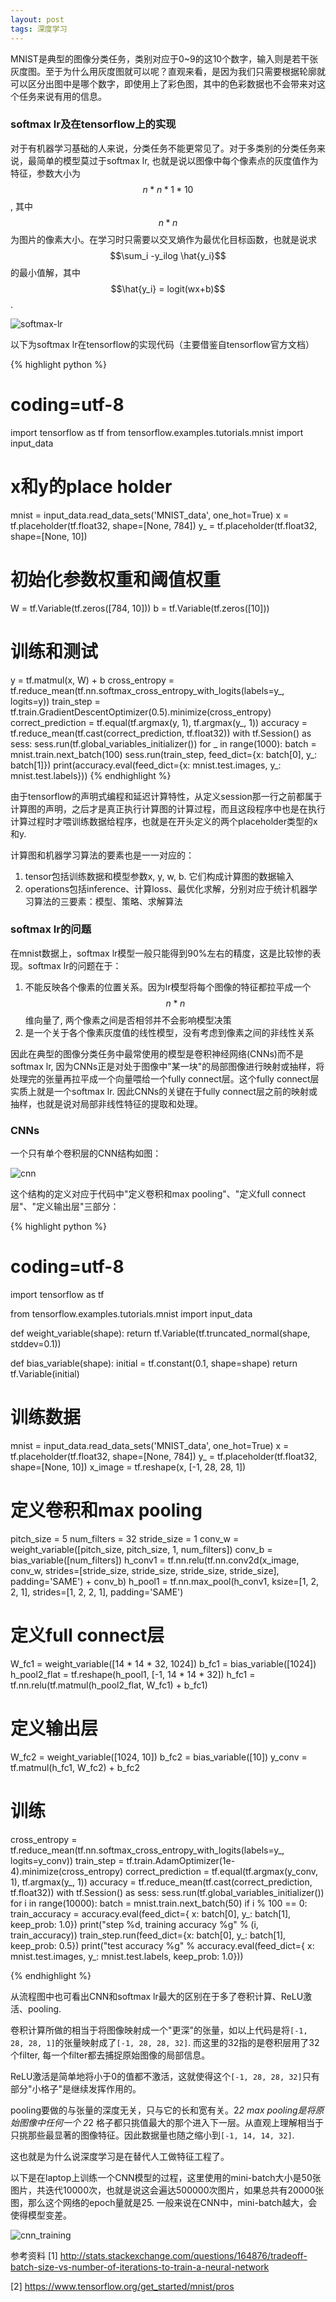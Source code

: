 ```yaml
---
layout: post
tags: 深度学习
---
```


MNIST是典型的图像分类任务，类别对应于0~9的这10个数字，输入则是若干张灰度图。至于为什么用灰度图就可以呢？直观来看，是因为我们只需要根据轮廓就可以区分出图中是哪个数字，即使用上了彩色图，其中的色彩数据也不会带来对这个任务来说有用的信息。

### **softmax lr及在tensorflow上的实现**
对于有机器学习基础的人来说，分类任务不能更常见了。对于多类别的分类任务来说，最简单的模型莫过于softmax lr, 也就是说以图像中每个像素点的灰度值作为特征，参数大小为$$n*n*1*10$$, 其中$$n*n$$为图片的像素大小。在学习时只需要以交叉熵作为最优化目标函数，也就是说求$$\sum_i -y_ilog \hat{y_i}$$的最小值解，其中$$\hat{y_i} = logit(wx+b)$$. 

![softmax-lr](/public/softmax-lr.png)

以下为softmax lr在tensorflow的实现代码（主要借鉴自tensorflow官方文档）

{% highlight python %}
# coding=utf-8
import tensorflow as tf
from tensorflow.examples.tutorials.mnist import input_data

# x和y的place holder
mnist = input_data.read_data_sets('MNIST_data', one_hot=True)
x = tf.placeholder(tf.float32, shape=[None, 784])
y_ = tf.placeholder(tf.float32, shape=[None, 10])

# 初始化参数权重和阈值权重
W = tf.Variable(tf.zeros([784, 10]))
b = tf.Variable(tf.zeros([10]))

# 训练和测试
y = tf.matmul(x, W) + b
cross_entropy = tf.reduce_mean(tf.nn.softmax_cross_entropy_with_logits(labels=y_, logits=y))
train_step = tf.train.GradientDescentOptimizer(0.5).minimize(cross_entropy)
correct_prediction = tf.equal(tf.argmax(y, 1), tf.argmax(y_, 1))
accuracy = tf.reduce_mean(tf.cast(correct_prediction, tf.float32))
with tf.Session() as sess:
    sess.run(tf.global_variables_initializer())
    for _ in range(1000):
        batch = mnist.train.next_batch(100)
        sess.run(train_step, feed_dict={x: batch[0], y_: batch[1]})
    print(accuracy.eval(feed_dict={x: mnist.test.images, y_: mnist.test.labels}))
{% endhighlight %}

由于tensorflow的声明式编程和延迟计算特性，从定义session那一行之前都属于计算图的声明，之后才是真正执行计算图的计算过程，而且这段程序中也是在执行计算过程时才喂训练数据给程序，也就是在开头定义的两个placeholder类型的x和y. 

计算图和机器学习算法的要素也是一一对应的：

1. tensor包括训练数据和模型参数x, y, w, b. 它们构成计算图的数据输入
2. operations包括inference、计算loss、最优化求解，分别对应于统计机器学习算法的三要素：模型、策略、求解算法

### **softmax lr的问题**
在mnist数据上，softmax lr模型一般只能得到90%左右的精度，这是比较惨的表现。softmax lr的问题在于：

1. 不能反映各个像素的位置关系。因为lr模型将每个图像的特征都拉平成一个$$n*n$$维向量了, 两个像素之间是否相邻并不会影响模型决策
2. 是一个关于各个像素灰度值的线性模型，没有考虑到像素之间的非线性关系

因此在典型的图像分类任务中最常使用的模型是卷积神经网络(CNNs)而不是softmax lr, 因为CNNs正是对处于图像中"某一块"的局部图像进行映射或抽样，将处理完的张量再拉平成一个向量喂给一个fully connect层。这个fully connect层实质上就是一个softmax lr. 因此CNNs的关键在于fully connect层之前的映射或抽样，也就是说对局部非线性特征的提取和处理。

### **CNNs**
一个只有单个卷积层的CNN结构如图：

![cnn](/public/cnn.png)

这个结构的定义对应于代码中"定义卷积和max pooling"、"定义full connect层"、"定义输出层"三部分：

{% highlight python %}
# coding=utf-8
import tensorflow as tf

from tensorflow.examples.tutorials.mnist import input_data


def weight_variable(shape):
    return tf.Variable(tf.truncated_normal(shape, stddev=0.1))


def bias_variable(shape):
    initial = tf.constant(0.1, shape=shape)
    return tf.Variable(initial)


# 训练数据
mnist = input_data.read_data_sets('MNIST_data', one_hot=True)
x = tf.placeholder(tf.float32, shape=[None, 784])
y_ = tf.placeholder(tf.float32, shape=[None, 10])
x_image = tf.reshape(x, [-1, 28, 28, 1])

# 定义卷积和max pooling
pitch_size = 5
num_filters = 32
stride_size = 1
conv_w = weight_variable([pitch_size, pitch_size, 1, num_filters])
conv_b = bias_variable([num_filters])
h_conv1 = tf.nn.relu(tf.nn.conv2d(x_image, conv_w, strides=[stride_size, stride_size, stride_size, stride_size],
                                  padding='SAME') + conv_b)
h_pool1 = tf.nn.max_pool(h_conv1, ksize=[1, 2, 2, 1], strides=[1, 2, 2, 1], padding='SAME')

# 定义full connect层
W_fc1 = weight_variable([14 * 14 * 32, 1024])
b_fc1 = bias_variable([1024])
h_pool2_flat = tf.reshape(h_pool1, [-1, 14 * 14 * 32])
h_fc1 = tf.nn.relu(tf.matmul(h_pool2_flat, W_fc1) + b_fc1)

# 定义输出层
W_fc2 = weight_variable([1024, 10])
b_fc2 = bias_variable([10])
y_conv = tf.matmul(h_fc1, W_fc2) + b_fc2

# 训练
cross_entropy = tf.reduce_mean(tf.nn.softmax_cross_entropy_with_logits(labels=y_, logits=y_conv))
train_step = tf.train.AdamOptimizer(1e-4).minimize(cross_entropy)
correct_prediction = tf.equal(tf.argmax(y_conv, 1), tf.argmax(y_, 1))
accuracy = tf.reduce_mean(tf.cast(correct_prediction, tf.float32))
with tf.Session() as sess:
    sess.run(tf.global_variables_initializer())
    for i in range(10000):
        batch = mnist.train.next_batch(50)
        if i % 100 == 0:
            train_accuracy = accuracy.eval(feed_dict={
                x: batch[0], y_: batch[1], keep_prob: 1.0})
            print("step %d, training accuracy %g" % (i, train_accuracy))
        train_step.run(feed_dict={x: batch[0], y_: batch[1], keep_prob: 0.5})
    print("test accuracy %g" % accuracy.eval(feed_dict={
        x: mnist.test.images, y_: mnist.test.labels, keep_prob: 1.0}))

{% endhighlight %}

从流程图中也可看出CNN和softmax lr最大的区别在于多了卷积计算、ReLU激活、pooling. 

卷积计算所做的相当于将图像映射成一个"更深"的张量，如以上代码是将```[-1, 28, 28, 1]```的张量映射成了```[-1, 28, 28, 32]```. 而这里的32指的是卷积层用了32个filter, 每一个filter都去捕捉原始图像的局部信息。

ReLU激活是简单地将小于0的值都不激活，这就使得这个```[-1, 28, 28, 32]```只有部分"小格子"是继续发挥作用的。

pooling要做的与张量的深度无关，只与它的长和宽有关。2*2 max pooling是将原始图像中任何一个 2*2 格子都只挑值最大的那个进入下一层。从直观上理解相当于只挑那些最显著的图像特征。因此数据量也随之缩小到```[-1, 14, 14, 32]```.

这也就是为什么说深度学习是在替代人工做特征工程了。

以下是在laptop上训练一个CNN模型的过程，这里使用的mini-batch大小是50张图片，共迭代10000次，也就是说这会遍达500000次图片，如果总共有20000张图，那么这个网络的epoch量就是25. 一般来说在CNN中，mini-batch越大，会使得模型变差。

![cnn_training](/public/cnn_training.png)

参考资料
[1] http://stats.stackexchange.com/questions/164876/tradeoff-batch-size-vs-number-of-iterations-to-train-a-neural-network

[2] https://www.tensorflow.org/get_started/mnist/pros

